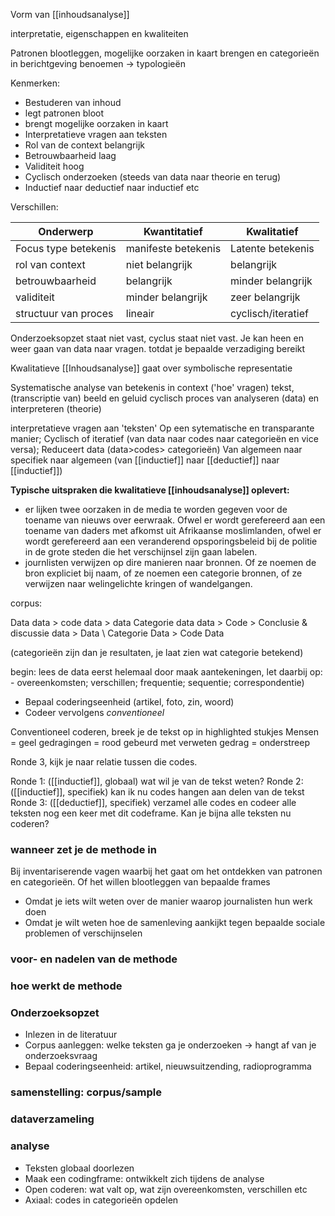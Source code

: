 Vorm van [[inhoudsanalyse]]

interpretatie, eigenschappen en kwaliteiten

Patronen blootleggen, mogelijke oorzaken in kaart brengen en categorieën in berichtgeving benoemen -> typologieën

Kenmerken:
- Bestuderen van inhoud
- legt patronen bloot
- brengt mogelijke oorzaken in kaart
- Interpretatieve vragen aan teksten
- Rol van de context belangrijk
- Betrouwbaarheid laag
- Validiteit hoog
- Cyclisch onderzoeken (steeds van data naar theorie en terug)
- Inductief naar deductief naar inductief etc

Verschillen:

| Onderwerp            | Kwantitatief        | Kwalitatief        |
| -------------------- | ------------------- | ------------------ |
| Focus type betekenis | manifeste betekenis | Latente betekenis  |
| rol van context      | niet belangrijk     | belangrijk         |
| betrouwbaarheid      | belangrijk          | minder belangrijk  |
| validiteit           | minder belangrijk   | zeer belangrijk    |
| structuur van proces | lineair             | cyclisch/iteratief | 

Onderzoeksopzet staat niet vast, cyclus staat niet vast.
Je kan heen en weer gaan van data naar vragen.
totdat je bepaalde verzadiging bereikt

Kwalitatieve [[Inhoudsanalyse]] gaat over symbolische representatie

Systematische analyse van betekenis in context ('hoe' vragen)
tekst, (transcriptie van) beeld en geluid
cyclisch proces van analyseren (data) en interpreteren (theorie)

interpretatieve vragen aan 'teksten'
Op een sytematische en transparante manier;
Cyclisch of iteratief (van data naar codes naar categorieën en vice versa);
Reduceert data (data>codes> categorieën)
Van algemeen naar specifiek naar algemeen (van [[inductief]] naar [[deductief]] naar [[inductief]])

**Typische uitspraken die kwalitatieve [[inhoudsanalyse]] oplevert:**
- er lijken twee oorzaken in de media te worden gegeven voor de toename van nieuws over eerwraak. Ofwel er wordt gerefereerd aan een toename van daders met afkomst uit Afrikaanse moslimlanden, ofwel er wordt gerefereerd aan een veranderend opsporingsbeleid bij de politie in de grote steden die het verschijnsel zijn gaan labelen.
- journlisten verwijzen op dire manieren naar bronnen. Of ze noemen de bron expliciet bij naam, of ze noemen een categorie bronnen, of ze verwijzen naar welingelichte kringen of wandelgangen.



corpus:

Data
data        >     code 
data
                                    >
data                                       Categorie
data 
data      >       Code                                        >           Conclusie & discussie
data
                                 >
Data  \                                     Categorie
Data      >       Code
Data  

(categorieën zijn dan je resultaten, je laat zien wat categorie betekend)

begin: lees de data eerst helemaal door
maak aantekeningen, let daarbij op:
	- overeenkomsten; verschillen; frequentie; sequentie; correspondentie)
- Bepaal coderingseenheid (artikel, foto, zin, woord)
- Codeer vervolgens *conventioneel*

Conventioneel coderen, breek je de tekst op in highlighted stukjes
Mensen = geel
gedragingen = rood
gebeurd met verweten gedrag = onderstreep

Ronde 3, kijk je naar relatie tussen die codes.

Ronde 1: ([[inductief]], globaal) wat wil je van de tekst weten?
Ronde 2: ([[inductief]], specifiek) kan ik nu codes hangen aan delen van de tekst
Ronde 3: ([[deductief]], specifiek) verzamel alle codes en codeer alle teksten nog een keer met dit codeframe. Kan je bijna alle teksten nu coderen?



### wanneer zet je de methode in

Bij inventariserende vagen waarbij het gaat om het ontdekken van patronen en categorieën. Of het willen blootleggen van bepaalde frames

- Omdat je iets wilt weten over de manier waarop journalisten hun werk doen
- Omdat je wilt weten hoe de samenleving aankijkt tegen bepaalde sociale problemen of verschijnselen

### voor- en nadelen van de methode


### hoe werkt de methode

### Onderzoeksopzet
-  Inlezen in de literatuur
- Corpus aanleggen: welke teksten ga je onderzoeken -> hangt af van je onderzoeksvraag
-  Bepaal coderingseenheid: artikel, nieuwsuitzending, radioprogramma

### samenstelling: corpus/sample


### dataverzameling



### analyse
- Teksten globaal doorlezen
- Maak een codingframe: ontwikkelt zich tijdens de analyse
- Open coderen: wat valt op, wat zijn overeenkomsten, verschillen etc
- Axiaal: codes in categorieën opdelen